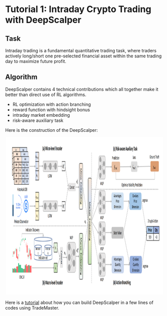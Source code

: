 # Tutorial 1: Intraday Crypto Trading with DeepScalper

## Task
Intraday trading is a fundamental quantitative trading task, where traders actively long/short one pre-selected financial asset within the same trading day to maximize future profit.

## Algorithm
DeepScalper contains 4 technical contributions which all together make it better than direct use of RL algorithms.
- RL optimization with action branching
- reward function with hindsight bonus
- intraday market embedding
- risk-aware auxiliary task

Here is the construction of the DeepScalper:
<div align="center">
  <img src="./DeepScalper.png" width = 500 height = 500 />
</div>



Here is a [tutorial](https://github.com/DVampire/TradeMasterReBuild/tree/main/tutorial/DeepScalper.ipynb) about how you can build DeepScalper in a few lines of codes using TradeMaster.